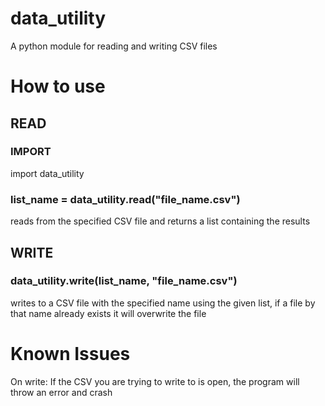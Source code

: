 # data_utility
A python module for reading and writing CSV files

# How to use
## READ
### IMPORT
import data_utility

### list_name = data_utility.read("file_name.csv")
reads from the specified CSV file and returns a list containing the results

## WRITE
### data_utility.write(list_name, "file_name.csv")
writes to a CSV file with the specified name using the given list, if a file by that name already exists it will overwrite the file

# Known Issues
On write: If the CSV you are trying to write to is open, the program will throw an error and crash
